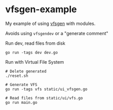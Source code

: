 # vfsgen-example

My example of using [vfsgen](https://github.com/shurcooL/vfsgen) with modules.

Avoids using `vfsgendev` or a "generate comment"   

Run dev, read files from disk

    go run -tags dev dev.go
    
Run with Virtual File System

    # Delete generated
    ./reset.sh
    
    # Generate VFS
    go run -tags vfs static/ui_vfsgen.go
    
    # Read files from static/ui/vfs.go 
    go run main.go
    
    